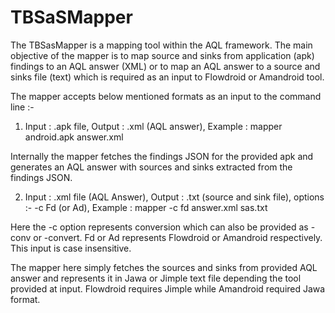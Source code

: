 # TBSaSMapper

The TBSasMapper is a mapping tool within the AQL framework. The main objective of the mapper is to map source and sinks from application (apk) findings to an AQL answer (XML) or to map an AQL answer to a source and sinks file (text) which is required as an input to Flowdroid or Amandroid tool.

The mapper accepts below mentioned formats as an input to the command line :-
1) Input : .apk file, Output : .xml (AQL answer), Example : mapper android.apk answer.xml

  Internally the mapper fetches the findings JSON for the provided apk and generates an AQL answer with sources and sinks extracted from the findings JSON.

2) Input : .xml file (AQL Answer), Output : .txt (source and sink file), options :- -c Fd (or Ad),
   Example : mapper -c fd answer.xml sas.txt

  Here the -c option represents conversion which can also be provided as -conv or -convert.
  Fd or Ad represents Flowdroid or Amandroid respectively. This input is case insensitive.

  The mapper here simply fetches the sources and sinks from provided AQL answer and represents it in Jawa or Jimple text file    depending the tool provided at input. Flowdroid requires Jimple while Amandroid required Jawa format.
  
